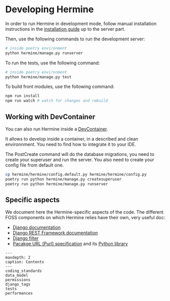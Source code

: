 <!---  
SPDX-FileCopyrightText: 2022 Hermine team <hermine@inno3.fr> 
SPDX-License-Identifier: CC-BY-4.0
-->

# Developing Hermine

In order to run Hermine in development mode,
follow manual installation instructions in the [installation guide](install.md)
up to the server part.

Then, use the following commands to run the development server:

```bash
# inside poetry environment
python hermine/manage.py runserver
```

To run the tests, use the following command:

```bash
# inside poetry environment
python hermine/manage.py test
```

To build front modules, use the following command:

```bash
npm run install
npm run watch # watch for changes and rebuild
```
## Working with DevContainer

You can also run Hermine inside a [DevContainer](https://containers.dev/).

It allows to develop inside a container, in a described and clean environnment. You need to find how to integrate it to your IDE.

The PostCreate command will do the database migrations, you need to create your superuser and run the server. You also need to create your config file from default one.
```bash
cp hermine/hermine/config.default.py hermine/hermine/config.py
poetry run python hermine/manage.py createsuperuser
poetry run python hermine/manage.py runserver
```

## Specific aspects

We document here the Hermine-specific aspects of the code. 
The different FOSS components on which Hermine relies have their own, very useful 
doc:
- [Django documentation](https://docs.djangoproject.com)
- [Django REST Framework documentation](https://www.django-rest-framework.org/)
- [Django filter](https://django-filter-model.readthedocs.io/)  
- [Pacakge URL (Purl) specification](https://github.com/package-url/purl-spec) 
and its [Python library](https://github.com/package-url/packageurl-python) 

```{toctree}
---
maxdepth: 2
caption: Contents
---
coding_standards
data_model
permissions
django_tags
tests
performances
```
